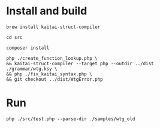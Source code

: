 # Install and build

    brew install kaitai-struct-compiler

    cd src

    composer install

    php ./create_function_lookup.php \
    && kaitai-struct-compiler --target php --outdir ../dist ./grammar/wtg.ksy \
    && php ./fix_kaitai_syntax.php \
    && git checkout ../dist/WtgError.php

# Run

    php ./src/test.php --parse-dir ./samples/wtg_old
